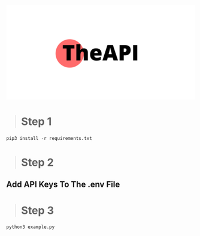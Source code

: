 ![alt text](https://github.com/johnyg127/TheAPI/raw/main/TheAPI.png)

> # Step 1

```py
pip3 install -r requirements.txt
```
> # Step 2
## Add API Keys To The .env File

> # Step 3
```py
python3 example.py
```

